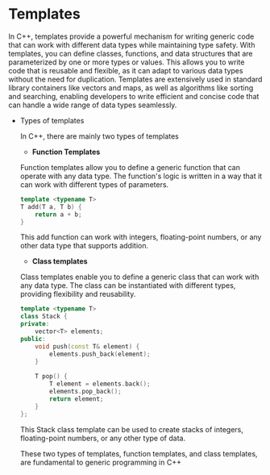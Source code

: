 
# Templates

In C++, templates provide a powerful mechanism for writing generic code that can work with different data types while maintaining type safety. With templates, you can define classes, functions, and data structures that are parameterized by one or more types or values. This allows you to write code that is reusable and flexible, as it can adapt to various data types without the need for duplication. Templates are extensively used in standard library containers like vectors and maps, as well as algorithms like sorting and searching, enabling developers to write efficient and concise code that can handle a wide range of data types seamlessly.

- Types of templates

    In C++, there are mainly two types of templates

    - **Function Templates**
        
    Function templates allow you to define a generic function that can operate with any data type. The function's logic is written in a way that it can work with different types of parameters.

    ```c++
    template <typename T>
    T add(T a, T b) {
        return a + b;
    }
    ```

    This add function can work with integers, floating-point numbers, or any other data type that supports addition.

    - **Class templates**

    Class templates enable you to define a generic class that can work with any data type. The class can be instantiated with different types, providing flexibility and reusability. 

    ```c++
    template <typename T>
    class Stack {
    private:
        vector<T> elements;
    public:
        void push(const T& element) {
            elements.push_back(element);
        }
        
        T pop() {
            T element = elements.back();
            elements.pop_back();
            return element;
        }
    };
    ```
    This Stack class template can be used to create stacks of integers, floating-point numbers, or any other type of data.

    These two types of templates, function templates, and class templates, are fundamental to generic programming in C++